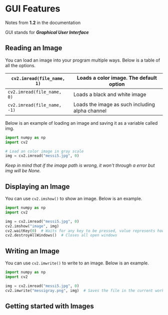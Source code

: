 # GUI Features

Notes from **1.2** in the documentation

GUI stands for _**Graphical User Interface**_

## Reading an Image

You can load an image into your program multiple ways. Below is a table of all the options.

| `cv2.imread(file_name, 1)`     | Loads a color image. The default option         |
|------------------------|-------------------------------------------------|
| `cv2.imread(file_name, 0)` | Loads a black and white image                   |
| `cv2.imread(file_name, -1)` | Loads the image as such including alpha channel |

Below is an example of loading an image and saving it as a variable called img.

```python
import numpy as np
import cv2

# Load an color image in gray scale
img = cv2.imread("messi5.jpg", 0)
```

_Keep in mind that if the image path is wrong, it won't through a error but img will be None._

## Displaying an Image

You can use `cv2.imshow()` to show an image. Below is an example.

```python
import numpy as np
import cv2

img = cv2.imread("messi5.jpg", 0)
cv2.imshow("image", img)
cv2.waitKey(0)  # Waits for any key to be pressed, value represents how long it will be until it will taken in a key press in milliseconds.
cv2.destroyAllWindows()  # Closes all open windows
```

## Writing an Image

You can use `cv2.imwrite()` to write to an image. Below is an example.

```python
import numpy as np
import cv2

img = cv2.imread("messi5.jpg", 0)
cv2.imwrite("messigray.png", img)  # Saves the file in the current working directory in PNG format.
```

## Getting started with Images
